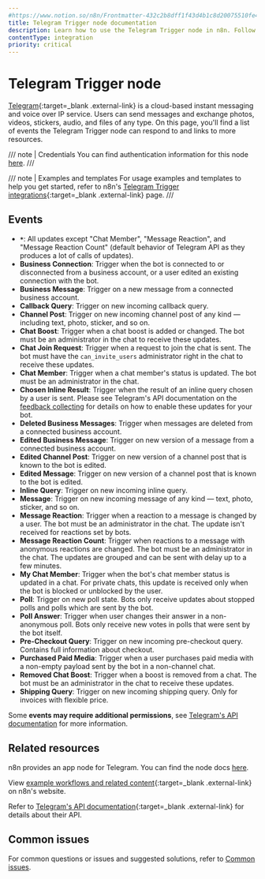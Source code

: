 ```yaml
---
#https://www.notion.so/n8n/Frontmatter-432c2b8dff1f43d4b1c8d20075510fe4
title: Telegram Trigger node documentation
description: Learn how to use the Telegram Trigger node in n8n. Follow technical documentation to integrate Telegram Trigger node into your workflows.
contentType: integration
priority: critical
---
```


# Telegram Trigger node

[Telegram](https://telegram.org/){:target=_blank .external-link} is a cloud-based instant messaging and voice over IP service. Users can send messages and exchange photos, videos, stickers, audio, and files of any type. On this page, you'll find a list of events the Telegram Trigger node can respond to and links to more resources.

/// note | Credentials
You can find authentication information for this node [here](/integrations/builtin/credentials/telegram/).
///

///  note  | Examples and templates
For usage examples and templates to help you get started, refer to n8n's [Telegram Trigger integrations](https://n8n.io/integrations/telegram-trigger/){:target=_blank .external-link} page.
///

## Events

- **`*`**: All updates except "Chat Member", "Message Reaction", and "Message Reaction Count" (default behavior of Telegram API as they produces a lot of calls of updates).
- **Business Connection**: Trigger when the bot is connected to or disconnected from a business account, or a user edited an existing connection with the bot.
- **Business Message**: Trigger on a new message from a connected business account.
- **Callback Query**: Trigger on new incoming callback query.
- **Channel Post**: Trigger on new incoming channel post of any kind — including text, photo, sticker, and so on.
- **Chat Boost**: Trigger when a chat boost is added or changed. The bot must be an administrator in the chat to receive these updates.
- **Chat Join Request**: Trigger when a request to join the chat is sent. The bot must have the `can_invite_users` administrator right in the chat to receive these updates.
- **Chat Member**: Trigger when a chat member's status is updated. The bot must be an administrator in the chat.
- **Chosen Inline Result**: Trigger when the result of an inline query chosen by a user is sent. Please see Telegram's API documentation on the [feedback collecting](https://core.telegram.org/bots/inline#collecting-feedback) for details on how to enable these updates for your bot.
- **Deleted Business Messages**: Trigger when messages are deleted from a connected business account.
- **Edited Business Message**: Trigger on new version of a message from a connected business account.
- **Edited Channel Post**: Trigger on new version of a channel post that is known to the bot is edited.
- **Edited Message**: Trigger on new version of a channel post that is known to the bot is edited.
- **Inline Query**: Trigger on new incoming inline query.
- **Message**: Trigger on new incoming message of any kind — text, photo, sticker, and so on.
- **Message Reaction**: Trigger when a reaction to a message is changed by a user. The bot must be an administrator in the chat. The update isn't received for reactions set by bots.
- **Message Reaction Count**: Trigger when reactions to a message with anonymous reactions are changed. The bot must be an administrator in the chat. The updates are grouped and can be sent with delay up to a few minutes.
- **My Chat Member**: Trigger when the bot's chat member status is updated in a chat. For private chats, this update is received only when the bot is blocked or unblocked by the user.
- **Poll**: Trigger on new poll state. Bots only receive updates about stopped polls and polls which are sent by the bot.
- **Poll Answer**: Trigger when user changes their answer in a non-anonymous poll. Bots only receive new votes in polls that were sent by the bot itself.
- **Pre-Checkout Query**: Trigger on new incoming pre-checkout query. Contains full information about checkout.
- **Purchased Paid Media**: Trigger when a user purchases paid media with a non-empty payload sent by the bot in a non-channel chat.
- **Removed Chat Boost**: Trigger when a boost is removed from a chat. The bot must be an administrator in the chat to receive these updates.
- **Shipping Query**: Trigger on new incoming shipping query. Only for invoices with flexible price.

Some **events may require additional permissions**, see [Telegram's API documentation](https://core.telegram.org/bots/api#getting-updates) for more information.

## Related resources

n8n provides an app node for Telegram. You can find the node docs [here](/integrations/builtin/credentials/telegram/).

View [example workflows and related content](https://n8n.io/integrations/telegram-trigger/){:target=_blank .external-link} on n8n's website.

Refer to [Telegram's API documentation](https://core.telegram.org/bots/api){:target=_blank .external-link} for details about their API.

## Common issues

For common questions or issues and suggested solutions, refer to [Common issues](/integrations/builtin/trigger-nodes/n8n-nodes-base.telegramtrigger/common-issues/).
